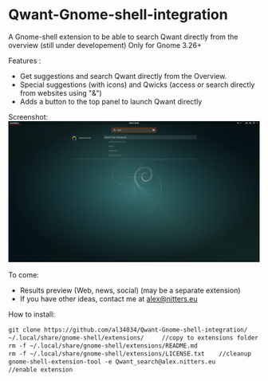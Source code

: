 # Qwant-Gnome-shell-integration
A Gnome-shell extension to be able to search Qwant directly from the overview (still under developement)
Only for Gnome 3.26+

Features : 
 - Get suggestions and search Qwant directly from the Overview.
 - Special suggestions (with icons) and Qwicks (access or search directly from websites using "&")
 - Adds a button to the top panel to launch Qwant directly

Screenshot:
![Screenshot](Qwant_search@alex.nitters.eu/Screen.png)

To come:
 - Results preview (Web, news, social) (may be a separate extension)
 - If you have other ideas, contact me at alex@nitters.eu
 
 How to install:
 ```
 git clone https://github.com/al34034/Qwant-Gnome-shell-integration/ ~/.local/share/gnome-shell/extensions/     //copy to extensions folder
 rm -f ~/.local/share/gnome-shell/extensions/README.md
 rm -f ~/.local/share/gnome-shell/extensions/LICENSE.txt    //cleanup
 gnome-shell-extension-tool -e Qwant_search@alex.nitters.eu     //enable extension
 ```
